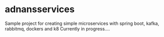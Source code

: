 # adnansservices
Sample project for creating simple microservices with spring boot, kafka, rabbitmq, dockers and k8 
Currently in progress....

